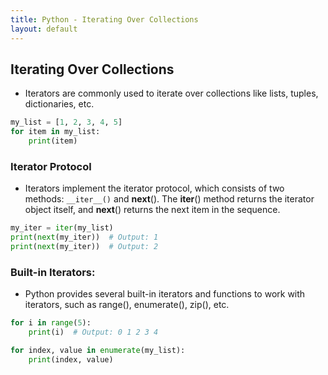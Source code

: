 ```yaml
---
title: Python - Iterating Over Collections
layout: default
---
```


## Iterating Over Collections

- Iterators are commonly used to iterate over collections like lists, tuples, dictionaries, etc.

```python
my_list = [1, 2, 3, 4, 5]
for item in my_list:
    print(item)
```

### Iterator Protocol

- Iterators implement the iterator protocol, which consists of two methods: `__iter__()` and __next__(). The __iter__() method returns the iterator object itself, and __next__() returns the next item in the sequence.

```python
my_iter = iter(my_list)
print(next(my_iter))  # Output: 1
print(next(my_iter))  # Output: 2
```

### Built-in Iterators: 

- Python provides several built-in iterators and functions to work with iterators, such as range(), enumerate(), zip(), etc.

```python
for i in range(5):
    print(i)  # Output: 0 1 2 3 4
```


```python
for index, value in enumerate(my_list):
    print(index, value)
```
